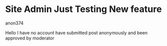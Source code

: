 # Site Admin Just Testing New feature

anon374

Hello I have no account have submitted post anonymously and been approved by moderator
